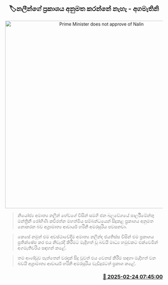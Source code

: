 <p align='center'><b><h2 align='center' title='Prime Minister does not approve of Nalin's statement'>🏷නලීන්ගේ ප්‍රකාශය අනුමත කරන්නේ නැහැ - අගමැතිනි</h2></b></p>
<p align='center'><img src='https://helakuru.sgp1.cdn.digitaloceanspaces.com/esana/images/lib/harini-amarasuriya-2025.jpg' width='600' alt='Prime Minister does not approve of Nalin's statement'></p>

> නියෝජ්‍ය අමාත්‍ය නලීන් හේවගේ විසින් සමගි ජන බලවේගයේ පාර්ලිමේන්තු මන්ත්‍රිනී රෝහිණී කවිරත්න මහත්මිය සම්බන්ධයෙන් සිදුකළ ප්‍රකාශය අනුමත නොකරන බව අග්‍රාමාත්‍ය ආචාර්ය හරිනි අමරසූරිය පවසනවා.

> කෙසේ නමුත් එම අවස්ථාවේදීම අමාත්‍ය නලින්ද ජයතිස්ස විසින් එම ප්‍රකාශය ප්‍රතික්ෂේප කර එය නිවැරදි කිරීමට මැදිහත් වූ බවයි මාධ්‍ය හමුවකට එක්වෙමින් අගමැතිවරිය සඳහන් කළේ.

> තම ආණ්ඩුව පැත්තෙන් වරදක් සිදු වූවත් එය වෙනස් කිරීම සඳහා මැදිහත් වන බවයි අග්‍රාමාත්‍ය ආචාර්ය හරිනි අමරසූරිය වැඩිදුරටත් ප්‍රකාශ කළේ.



<h3 align='right'><a href='https://www.helakuru.lk/esana/p/107744/'>📅 2025-02-24 07:45:00</a></h3>
